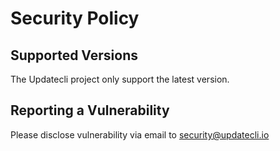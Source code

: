 # Security Policy

## Supported Versions

The Updatecli project only support the latest version.

## Reporting a Vulnerability

Please disclose vulnerability via email to security@updatecli.io

